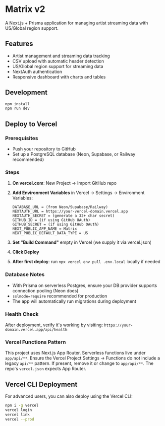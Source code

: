 # Matrix v2

A Next.js + Prisma application for managing artist streaming data with US/Global region support.

<!-- Last updated: 2025-08-19 22:30 UTC -->
<!-- Force deploy: 2025-08-19 22:45 UTC -->

## Features

- Artist management and streaming data tracking
- CSV upload with automatic header detection
- US/Global region support for streaming data
- NextAuth authentication
- Responsive dashboard with charts and tables

## Development

```bash
npm install
npm run dev
```

## Deploy to Vercel

### Prerequisites
- Push your repository to GitHub
- Set up a PostgreSQL database (Neon, Supabase, or Railway recommended)

### Steps

1. **On vercel.com**: New Project → Import GitHub repo

2. **Add Environment Variables** in Vercel → Settings → Environment Variables:
   ```
   DATABASE_URL = (from Neon/Supabase/Railway)
   NEXTAUTH_URL = https://your-vercel-domain.vercel.app
   NEXTAUTH_SECRET = (generate a 32+ char secret)
   GITHUB_ID = (if using GitHub OAuth)
   GITHUB_SECRET = (if using GitHub OAuth)
   NEXT_PUBLIC_APP_NAME = Matrix
   NEXT_PUBLIC_DEFAULT_DATA_TYPE = US
   ```

3. **Set "Build Command"** empty in Vercel (we supply it via vercel.json)

4. **Click Deploy**

5. **After first deploy**: run `npx vercel env pull .env.local` locally if needed

### Database Notes
- With Prisma on serverless Postgres, ensure your DB provider supports connection pooling (Neon does)
- `sslmode=require` recommended for production
- The app will automatically run migrations during deployment

### Health Check
After deployment, verify it's working by visiting: `https://your-domain.vercel.app/api/health`

### Vercel Functions Pattern
This project uses Next.js App Router. Serverless functions live under `app/api/**`.
Ensure the Vercel Project Settings → Functions do not include a legacy `api/**` pattern.
If present, remove it or change to `app/api/**`. The repo's `vercel.json` expects App Router.

## Vercel CLI Deployment

For advanced users, you can also deploy using the Vercel CLI:
```bash
npm i -g vercel
vercel login
vercel link
vercel --prod
```
